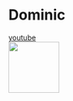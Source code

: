 # Dominic
[youtube](https://youtube.com)
<br>
<img src="https://media.tenor.com/Wp-jm3bd6VYAAAAd/sphere-inside-out.gif"
     width = "100"
     length = "auto" />
